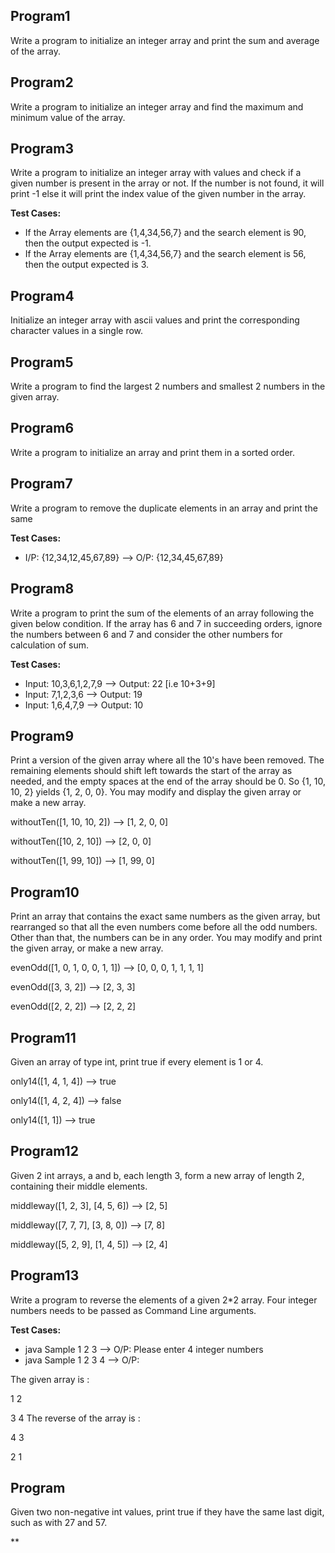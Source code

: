 ## Program1
Write a program to initialize an integer array and print the sum and average of the array.
## Program2
Write a program to initialize an integer array and find the maximum and minimum value of the array.
## Program3
Write a program to initialize an integer array with values and check if a given number is present in the array or not. If the number is not found, it will print -1 else it will print the index value of the given number in the array.

**Test Cases:**
-  If the Array elements are {1,4,34,56,7} and the search element is 90, then the output expected is -1.
-  If the Array elements are {1,4,34,56,7} and the search element is 56, then the output expected is 3.
## Program4
Initialize an integer array with ascii values and print the corresponding character values in a single row.
## Program5
Write a program to find the largest 2 numbers and smallest 2 numbers in the given array.
## Program6
Write a program to initialize an array and print them in a sorted order.
## Program7
Write a program to remove the duplicate elements in an array and print the same

**Test Cases:**
- I/P: {12,34,12,45,67,89} --> O/P: {12,34,45,67,89}
## Program8
Write a program to print the sum of the elements of an array following the given below condition. If the array has 6 and 7 in succeeding orders, ignore the numbers between 6 and 7 and consider the other numbers for calculation of sum.

**Test Cases:**
- Input: 10,3,6,1,2,7,9  --> Output: 22 [i.e 10+3+9]
- Input: 7,1,2,3,6  --> Output: 19
- Input: 1,6,4,7,9 --> Output: 10

## Program9
Print a version of the given array where all the 10's have been removed. The remaining elements should shift left towards the start of the array as needed, and the empty spaces at the end of the array should be 0. So {1, 10, 10, 2} yields {1, 2, 0, 0}. You may modify and display the given array or make a new array.

withoutTen([1, 10, 10, 2]) --> [1, 2, 0, 0]

withoutTen([10, 2, 10]) --> [2, 0, 0]

withoutTen([1, 99, 10]) --> [1, 99, 0]
## Program10
Print an array that contains the exact same numbers as the given array, but rearranged so that all the even numbers come before all the odd numbers. Other than that, the numbers can be in any order. You may modify and print the given array, or make a new array.

evenOdd([1, 0, 1, 0, 0, 1, 1]) --> [0, 0, 0, 1, 1, 1, 1]

evenOdd([3, 3, 2]) --> [2, 3, 3]

evenOdd([2, 2, 2]) --> [2, 2, 2]
## Program11
Given an array of type int, print true if every element is 1 or 4.

only14([1, 4, 1, 4]) --> true

only14([1, 4, 2, 4]) --> false 

only14([1, 1]) --> true
## Program12
Given 2 int arrays, a and b, each length 3, form a new array of length 2, containing their middle elements.

middleway([1, 2, 3], [4, 5, 6]) --> [2, 5]

middleway([7, 7, 7], [3, 8, 0]) --> [7, 8] 

middleway([5, 2, 9], [1, 4, 5]) --> [2, 4]
## Program13
Write a program to reverse the elements of a given 2*2 array. Four integer numbers needs to be passed as Command Line arguments.

**Test Cases:**
- java Sample 1 2 3 --> O/P: Please enter 4 integer numbers
- java Sample 1 2 3 4 --> O/P: 

The given array is :

1 2

3 4
The reverse of the array is :

4 3

2 1
## Program
Given two non-negative int values, print true if they have the same last digit, such as with 27 and 57. 



**
